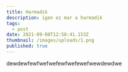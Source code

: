 ```yaml
---
title: Harmadik
description: igen ez mar a harmadik
tags:
  - post
date: 2021-09-08T12:58:41.153Z
thumbnail: /images/uploads/1.png
published: true
---
```


dewdewfewfwefwefewfwefewefwewdewdwe

